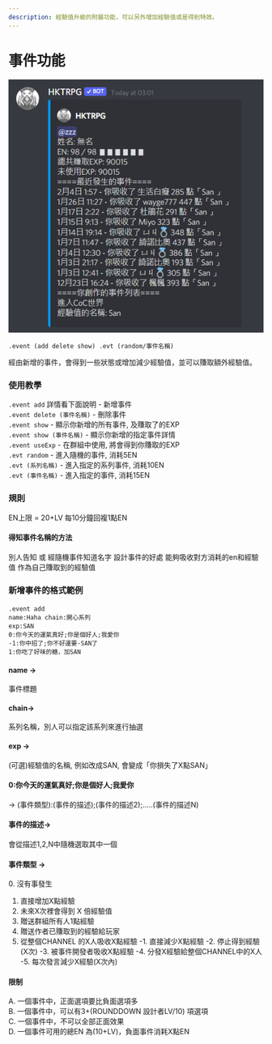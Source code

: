 ```yaml
---
description: 經驗值升級的附屬功能，可以另外增加經驗值或是得到特效。
---
```


# 事件功能

![](<../../.gitbook/assets/image (31).png>)

`.event (add delete show) .evt (random/事件名稱)`

經由新增的事件，會得到一些狀態或增加減少經驗值，並可以賺取額外經驗值。

### 使用教學

`.event add` 詳情看下面說明 - 新增事件 \
`.event delete (事件名稱)` - 刪除事件 \
`.event show` - 顯示你新增的所有事件, 及賺取了的EXP \
`.event show (事件名稱)` - 顯示你新增的指定事件詳情 \
`.event useExp` - 在群組中使用, 將會得到你賺取的EXP\
`.evt random` - 進入隨機的事件, 消耗5EN \
`.evt (系列名稱)` - 進入指定的系列事件, 消耗10EN \
`.evt (事件名稱)` - 進入指定的事件, 消耗15EN

### 規則

EN上限 = 20+LV 每10分鐘回複1點EN

#### 得知事件名稱的方法

別人告知 或 經隨機事件知道名字 設計事件的好處 能夠吸收對方消耗的en和經驗值 作為自己賺取到的經驗值

### 新增事件的格式範例

`.event add` \
`name:Haha chain:開心系列` \
`exp:SAN`\
`0:你今天的運氣真好;你是個好人;我愛你` \
`-1:你中招了;你不好運要-SAN了` \
`1:你吃了好味的糖，加SAN`

#### name ->&#x20;

事件標題&#x20;

#### chain->&#x20;

系列名稱，別人可以指定該系列來進行抽選&#x20;

#### exp ->&#x20;

(可選)經驗值的名稱, 例如改成SAN, 會變成「你損失了X點SAN」&#x20;

#### 0:你今天的運氣真好;你是個好人;我愛你&#x20;

\-> (事件類型):(事件的描述);(事件的描述2);.....(事件的描述N)&#x20;

#### 事件的描述->

會從描述1,2,N中隨機選取其中一個

#### 事件類型 ->&#x20;

&#x20; 0\. 沒有事發生

1. 直接增加X點經驗
2. 未來X次裡會得到 X 倍經驗值
3. 贈送群組所有人1點經驗
4. 贈送作者已賺取到的經驗給玩家
5. 從整個CHANNEL 的X人吸收X點經驗 -1. 直接減少X點經驗 -2. 停止得到經驗(X次) -3. 被事件開發者吸收X點經驗 -4. 分發X經驗給整個CHANNEL中的X人 -5. 每次發言減少X經驗(X次內)



#### 限制

A. 一個事件中，正面選項要比負面選項多 \
B. 一個事件中，可以有3+(ROUNDDOWN 設計者LV/10) 項選項 \
C. 一個事件中，不可以全部正面效果 \
D. 一個事件可用的總EN 為(10+LV)，負面事件消耗X點EN
